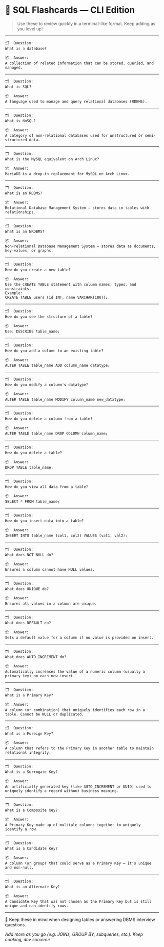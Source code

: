 # 🧠 SQL Flashcards — CLI Edition
> Use these to review quickly in a terminal-like format. Keep adding as you level up!

---

```
🗂️  Question:
What is a database?

📦  Answer:
A collection of related information that can be stored, queried, and managed.
```

---

```
🗂️  Question:
What is SQL?

📦  Answer:
A language used to manage and query relational databases (RDBMS).
```

---

```
🗂️  Question:
What is NoSQL?

📦  Answer:
A category of non-relational databases used for unstructured or semi-structured data.
```

---

```
🗂️  Question:
What is the MySQL equivalent on Arch Linux?

📦  Answer:
MariaDB is a drop-in replacement for MySQL on Arch Linux.
```

---

```
🗂️  Question:
What is an RDBMS?

📦  Answer:
Relational Database Management System — stores data in tables with relationships.
```

---

```
🗂️  Question:
What is an NRDBMS?

📦  Answer:
Non-relational Database Management System — stores data as documents, key-values, or graphs.
```

---

```
🗂️  Question:
How do you create a new table?

📦  Answer:
Use the CREATE TABLE statement with column names, types, and constraints.
Example:
CREATE TABLE users (id INT, name VARCHAR(100));
```

---

```
🗂️  Question:
How do you see the structure of a table?

📦  Answer:
Use: DESCRIBE table_name;
```

---

```
🗂️  Question:
How do you add a column to an existing table?

📦  Answer:
ALTER TABLE table_name ADD column_name datatype;
```

---

```
🗂️  Question:
How do you modify a column's datatype?

📦  Answer:
ALTER TABLE table_name MODIFY column_name new_datatype;
```

---

```
🗂️  Question:
How do you delete a column from a table?

📦  Answer:
ALTER TABLE table_name DROP COLUMN column_name;
```

---

```
🗂️  Question:
How do you delete a table?

📦  Answer:
DROP TABLE table_name;
```

---

```
🗂️  Question:
How do you view all data from a table?

📦  Answer:
SELECT * FROM table_name;
```

---

```
🗂️  Question:
How do you insert data into a table?

📦  Answer:
INSERT INTO table_name (col1, col2) VALUES (val1, val2);
```

---

```
🗂️  Question:
What does NOT NULL do?

📦  Answer:
Ensures a column cannot have NULL values.
```

---

```
🗂️  Question:
What does UNIQUE do?

📦  Answer:
Ensures all values in a column are unique.
```

---

```
🗂️  Question:
What does DEFAULT do?

📦  Answer:
Sets a default value for a column if no value is provided on insert.
```

---

```
🗂️  Question:
What does AUTO_INCREMENT do?

📦  Answer:
Automatically increases the value of a numeric column (usually a primary key) on each new insert.
```

---

```
🗂️  Question:
What is a Primary Key?

📦  Answer:
A column (or combination) that uniquely identifies each row in a table. Cannot be NULL or duplicated.
```
---

```
🗂️  Question:
What is a Foreign Key?

📦  Answer:
A column that refers to the Primary Key in another table to maintain relational integrity.
```
---

```
🗂️  Question:
What is a Surrogate Key?

📦  Answer:
An artificially generated key (like AUTO_INCREMENT or UUID) used to uniquely identify a record without business meaning.
```
---

```
🗂️  Question:
What is a Composite Key?

📦  Answer:
A Primary Key made up of multiple columns together to uniquely identify a row.
```
---

```
🗂️  Question:
What is a Candidate Key?

📦  Answer:
A column (or group) that could serve as a Primary Key — it's unique and non-null.
```
---

```
🗂️  Question:
What is an Alternate Key?

📦  Answer:
A Candidate Key that was not chosen as the Primary Key but is still unique and can identify rows.
```
---

👾 Keep these in mind when designing tables or answering DBMS interview questions.

 *Add more as you go (e.g. JOINs, GROUP BY, subqueries, etc.). Keep cooking, dev sorcerer!*